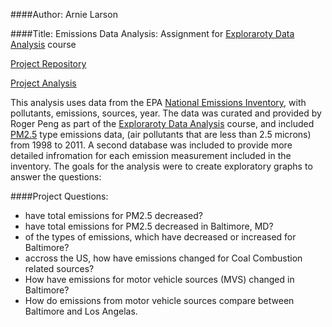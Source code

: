 ####Author: Arnie Larson

####Title:  Emissions Data Analysis: Assignment for [Exploraroty Data Analysis](https://class.coursera.org/exdata-033) course

[Project Repository](https://github.com/arnielarson/emissions-project)

[Project Analysis]()

This analysis uses data from the EPA [National Emissions Inventory](http://www3.epa.gov/ttnchie1/eiinformation.html),
with pollutants, emissions, sources, year.  The data was curated and provided by Roger Peng as part of the [Exploraroty Data Analysis](https://class.coursera.org/exdata-033) course, and included [PM2.5](http://www.airinfonow.org/html/ed_particulate.html) type emissions data, (air pollutants that are less than 2.5 microns) from 1998 to 2011.  A second database was included to provide more detailed infromation for each emission measurement included in the inventory.  The goals for the analysis were to create exploratory graphs to answer the questions:


####Project Questions:
- have total emissions for PM2.5 decreased?
- have total emissions for PM2.5 decreased in Baltimore, MD?
- of the types of emissions, which have decreased or increased for Baltimore?
- accross the US, how have emissions changed for Coal Combustion related sources?
- How have emissions for motor vehicle sources (MVS) changed in Baltimore?
- How do emissions from motor vehicle sources compare between Baltimore and Los Angelas.

